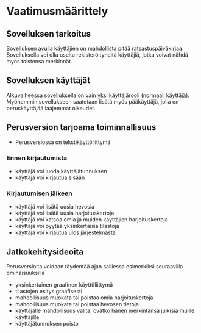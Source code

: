 # Vaatimusmäärittely

## Sovelluksen tarkoitus
Sovelluksen avulla käyttäjien on mahdollista pitää ratsastuspäiväkirjaa. Sovelluksella voi olla useita rekisteröityneitä käyttäjiä, jotka voivat nähdä myös toistensa merkinnät.

## Sovelluksen käyttäjät
Alkuvaiheessa sovelluksella on vain yksi käyttäjärooli (normaali käyttäjä). Myöhemmin sovellukseen saatetaan lisätä myös pääkäyttäjä, jolla on peruskäyttäjää laajemmat oikeudet.

## Perusversion tarjoama toiminnallisuus
* Perusversiossa on tekstikäyttöliittymä

### Ennen kirjautumista
* käyttäjä voi luoda käyttäjätunnuksen
* käyttäjä voi kirjautua sisään

### Kirjautumisen jälkeen
* käyttäjä voi lisätä uusia hevosia
* käyttäjä voi lisätä uusia harjoituskertoja
* käyttäjä voi katsoa omia ja muiden käyttäjien harjoituskertoja
* käyttäjä voi pyytää yksinkertaisia tilastoja 
* käyttäjä voi kirjautua ulos järjestelmästä

## Jatkokehitysideoita
Perusversioita voidaan täydentää ajan salliessa esimerkiksi seuraavilla ominaisuuksilla
* yksinkertainen graafinen käyttöliittymä
* tilastojen esitys graafisesti
* mahdollisuus muokata tai poistaa omia harjoituskertoja
* mahdollisuus muokata tai poistaa hevosen tietoja
* käyttäjälle mahdollisuus valita, ovatko hänen merkintänsä julkisia muille käyttäjille
* käyttäjätunnuksen poisto
